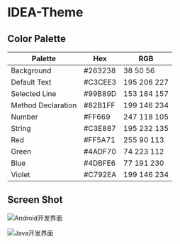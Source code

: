 # IDEA-Theme

Color Palette
-------------

| Palette  | Hex | RGB |
| -------- | --- | --- |
| Background  | \#263238  | 38 50 56 |
| Default Text | \#C3CEE3  | 195 206 227 |
| Selected Line | \#99B89D  | 153 184 157 |
| Method Declaration | \#82B1FF  | 199 146 234 |
| Number | \#FF669  | 247 118 105|
| String | \#C3E887  | 195 232 135 |
| Red | \#FF5A71  | 255 90 113 |
| Green | \#4ADF70  | 74 223 112 |
| Blue | \#4DBFE6  | 77 191 230 |
| Violet | \#C792EA  | 199 146 234 |

## Screen Shot ##
![Android开发界面][1]

![Java开发界面][2]

[1]: https://ooo.0o0.ooo/2015/12/01/565e68a46090a.png
[2]: https://ooo.0o0.ooo/2015/12/01/565e68a4656f9.png
